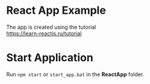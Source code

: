 # React App Example
The app is created using the tutorial<br>
https://learn-reactjs.ru/tutorial

# Start Application
Run `npm start` or `start_app.bat` in the **ReactApp** folder.

